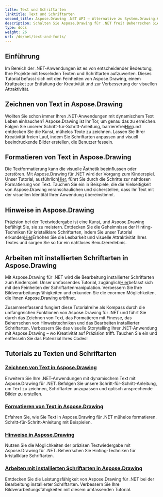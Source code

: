 ```yaml
---
title: Text und Schriftarten
linktitle: Text und Schriftarten
second_title: Aspose.Drawing .NET API – Alternative zu System.Drawing.Common
description: Schalten Sie Aspose.Drawing für .NET frei! Beherrschen Sie die Erstellung dynamischer Texte, Schriftarten und Bilder. Perfekte Textformatierung, Hinweise und Schriftartenmanipulation für kristallklare Bilder.
type: docs
weight: 26
url: /de/net/text-and-fonts/
---
```


## Einführung
Im Bereich der .NET-Anwendungen ist es von entscheidender Bedeutung, Ihre Projekte mit fesselnden Texten und Schriftarten aufzuwerten. Dieses Tutorial befasst sich mit den Feinheiten von Aspose.Drawing, einem Kraftpaket zur Entfaltung der Kreativität und zur Verbesserung der visuellen Attraktivität.

## Zeichnen von Text in Aspose.Drawing
Wollten Sie schon immer Ihren .NET-Anwendungen mit dynamischem Text Leben einhauchen? Aspose.Drawing ist Ihr Tor, um genau das zu erreichen. Folgen Sie unserer Schritt-für-Schritt-Anleitung, barrierefrei[Hier](./draw-text/)und entdecken Sie die Kunst, mühelos Texte zu zeichnen. Lassen Sie Ihrer Kreativität freien Lauf, indem Sie Schriftarten anpassen und visuell beeindruckende Bilder erstellen, die Benutzer fesseln.

## Formatieren von Text in Aspose.Drawing
 Die Textformatierung kann die visuelle Ästhetik beeinflussen oder zerstören. Mit Aspose.Drawing für .NET wird der Vorgang zum Kinderspiel. Unser Tutorial, ausführlich[Hier](./format-text/), führt Sie durch die Schritte zur nahtlosen Formatierung von Text. Tauchen Sie ein in Beispiele, die die Vielseitigkeit von Aspose.Drawing veranschaulichen und sicherstellen, dass Ihr Text mit der visuellen Identität Ihrer Anwendung übereinstimmt.

## Hinweise in Aspose.Drawing
 Präzision bei der Textwiedergabe ist eine Kunst, und Aspose.Drawing befähigt Sie, sie zu meistern. Entdecken Sie die Geheimnisse der Hinting-Techniken für kristallklare Schriftarten, indem Sie unser Tutorial erkunden[Hier](./hinting/)Erhöhen Sie die Lesbarkeit und visuelle Attraktivität Ihres Textes und sorgen Sie so für ein nahtloses Benutzererlebnis.

## Arbeiten mit installierten Schriftarten in Aspose.Drawing
 Mit Aspose.Drawing für .NET wird die Bearbeitung installierter Schriftarten zum Kinderspiel. Unser umfassendes Tutorial, zugänglich[Hier](./installed-fonts/)befasst sich mit den Feinheiten der Schriftartenmanipulation. Verbessern Sie Ihre Bildverarbeitungsfähigkeiten und erkunden Sie die enormen Möglichkeiten, die Ihnen Aspose.Drawing eröffnet.

Zusammenfassend fungiert diese Tutorialreihe als Kompass durch die umfangreichen Funktionen von Aspose.Drawing für .NET und führt Sie durch das Zeichnen von Text, das Formatieren mit Finesse, das Beherrschen von Hinweistechniken und das Bearbeiten installierter Schriftarten. Verbessern Sie das visuelle Storytelling Ihrer .NET-Anwendung mit Aspose.Drawing – wo Kreativität auf Präzision trifft. Tauchen Sie ein und entfesseln Sie das Potenzial Ihres Codes!
## Tutorials zu Texten und Schriftarten
### [Zeichnen von Text in Aspose.Drawing](./draw-text/)
Erweitern Sie Ihre .NET-Anwendungen mit dynamischem Text mit Aspose.Drawing für .NET. Befolgen Sie unsere Schritt-für-Schritt-Anleitung, um Text zu zeichnen, Schriftarten anzupassen und optisch ansprechende Bilder zu erstellen.
### [Formatieren von Text in Aspose.Drawing](./format-text/)
Erfahren Sie, wie Sie Text in Aspose.Drawing für .NET mühelos formatieren. Schritt-für-Schritt-Anleitung mit Beispielen.
### [Hinweise in Aspose.Drawing](./hinting/)
Nutzen Sie die Möglichkeiten der präzisen Textwiedergabe mit Aspose.Drawing für .NET. Beherrschen Sie Hinting-Techniken für kristallklare Schriftarten.
### [Arbeiten mit installierten Schriftarten in Aspose.Drawing](./installed-fonts/)
Entdecken Sie die Leistungsfähigkeit von Aspose.Drawing für .NET bei der Bearbeitung installierter Schriftarten. Verbessern Sie Ihre Bildverarbeitungsfähigkeiten mit diesem umfassenden Tutorial.